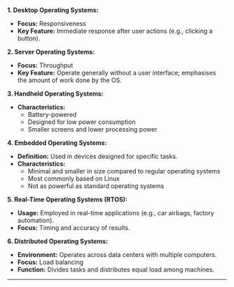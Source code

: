 **1. Desktop Operating Systems:**

- **Focus:** Responsiveness
- **Key Feature:** Immediate response after user actions (e.g., clicking a button).

**2. Server Operating Systems:**

- **Focus:** Throughput
- **Key Feature:** Operate generally without a user interface; emphasises the amount of work done by the OS.

**3. Handheld Operating Systems:**

- **Characteristics:**
    - Battery-powered
    - Designed for low power consumption
    - Smaller screens and lower processing power

**4. Embedded Operating Systems:**

- **Definition:** Used in devices designed for specific tasks.
- **Characteristics:**
    - Minimal and smaller in size compared to regular operating systems
    - Most commonly based on Linux
    - Not as powerful as standard operating systems

**5. Real-Time Operating Systems (RTOS):**

- **Usage:** Employed in real-time applications (e.g., car airbags, factory automation).
- **Focus:** Timing and accuracy of results.

**6. Distributed Operating Systems:**

- **Environment:** Operates across data centers with multiple computers.
- **Focus:** Load balancing
- **Function:** Divides tasks and distributes equal load among machines.

---